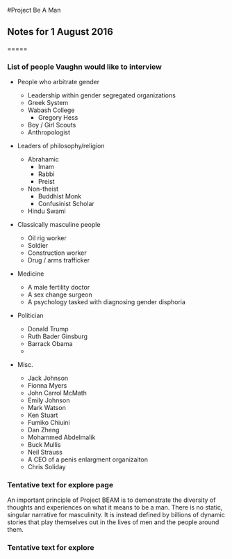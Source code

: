#Project Be A Man
## Notes for 1 August 2016
=====
### List of people Vaughn would like to interview

+ People who arbitrate gender
  + Leadership within gender segregated organizations
  + Greek System
  + Wabash College
    + Gregory Hess
  + Boy / Girl Scouts
  + Anthropologist
  
+ Leaders of philosophy/religion
  + Abrahamic
    + Imam
    + Rabbi
    + Preist
  + Non-theist
    + Buddhist Monk
    + Confusinist Scholar
  + Hindu Swami

+ Classically masculine people
  + Oil rig worker
  + Soldier
  + Construction worker
  + Drug / arms trafficker

+ Medicine
  + A male fertility doctor
  + A sex change surgeon
  + A psychology tasked with diagnosing gender disphoria

+ Politician
  + Donald Trump
  + Ruth Bader Ginsburg
  + Barrack Obama
  + 

+ Misc.
  + Jack Johnson
  + Fionna Myers
  + John Carrol McMath
  + Emily Johnson
  + Mark Watson
  + Ken Stuart
  + Fumiko Chiuini
  + Dan Zheng
  + Mohammed Abdelmalik
  + Buck Mullis
  + Neil Strauss
  + A CEO of a penis enlargment organizaiton
  + Chris Soliday
  
### Tentative text for explore page 
  An important principle of Project BEAM is to demonstrate the diversity of thoughts and experiences on what it means to be a man. There is no static, singular narrative for masculinity. It is instead defined by billions of dynamic stories that play themselves out in the lives of men and the people around them.

### Tentative text for explore


